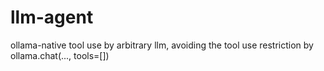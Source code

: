 # llm-agent
ollama-native tool use by arbitrary llm, avoiding the tool use restriction by ollama.chat(..., tools=[])
